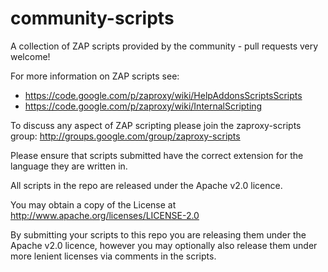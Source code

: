 community-scripts
=================

A collection of ZAP scripts provided by the community - pull requests very welcome!

For more information on ZAP scripts see:
* https://code.google.com/p/zaproxy/wiki/HelpAddonsScriptsScripts
* https://code.google.com/p/zaproxy/wiki/InternalScripting
 
To discuss any aspect of ZAP scripting please join the zaproxy-scripts group: http://groups.google.com/group/zaproxy-scripts

Please ensure that scripts submitted have the correct extension for the language they are written in.

All scripts in the repo are released under the Apache v2.0 licence.

You may obtain a copy of the License at  http://www.apache.org/licenses/LICENSE-2.0 

By submitting your scripts to this repo you are releasing them under the Apache v2.0 licence, however you may optionally also release them under more lenient licenses via comments in the scripts.
